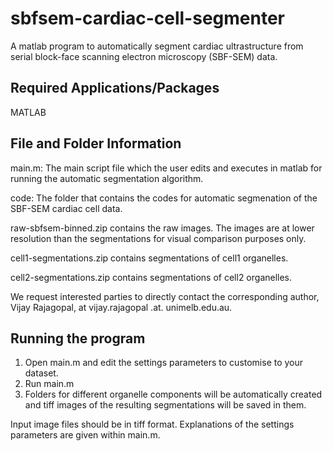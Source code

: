 sbfsem-cardiac-cell-segmenter
=============================
A matlab program to automatically segment cardiac ultrastructure from serial block-face scanning electron microscopy (SBF-SEM) data.

**Required Applications/Packages**
----------------------------------
MATLAB

**File and Folder Information**
-------------------------------
main.m: The main script file which the user edits and executes in matlab for running the automatic segmentation algorithm. 

code: The folder that contains the codes for automatic segmenation of the SBF-SEM cardiac cell data.

raw-sbfsem-binned.zip contains the raw images. The images are at lower resolution than the segmentations for visual comparison purposes only. 

cell1-segmentations.zip contains segmentations of cell1 organelles.

cell2-segmentations.zip contains segmentations of cell2 organelles. 

We request interested parties to directly contact the corresponding author, Vijay Rajagopal, at vijay.rajagopal .at. unimelb.edu.au.

**Running the program**
-----------------------
1. Open main.m and edit the settings parameters to customise to your dataset. 
2. Run main.m
3. Folders for different organelle components will be automatically created and tiff images of the resulting segmentations will be saved in them. 

Input image files should be in tiff format. Explanations of the settings parameters are given within main.m.


